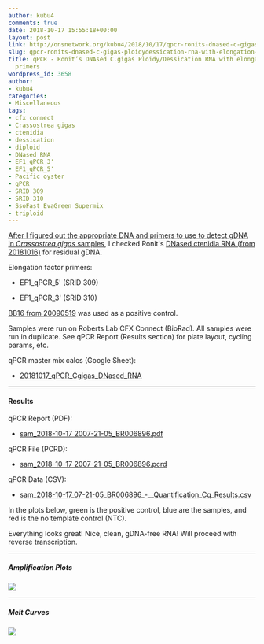```yaml
---
author: kubu4
comments: true
date: 2018-10-17 15:55:18+00:00
layout: post
link: http://onsnetwork.org/kubu4/2018/10/17/qpcr-ronits-dnased-c-gigas-ploidydessication-rna-with-elongation-factor-primers/
slug: qpcr-ronits-dnased-c-gigas-ploidydessication-rna-with-elongation-factor-primers
title: qPCR - Ronit’s DNAsed C.gigas Ploidy/Dessication RNA with elongation factor
  primers
wordpress_id: 3658
author:
- kubu4
categories:
- Miscellaneous
tags:
- cfx connect
- Crassostrea gigas
- ctenidia
- dessication
- diploid
- DNased RNA
- EF1_qPCR_3'
- EF1_qPCR_5'
- Pacific oyster
- qPCR
- SRID 309
- SRID 310
- SsoFast EvaGreen Supermix
- triploid
---
```


[After I figured out the appropriate DNA and primers to use to detect gDNA in _Crassostrea gigas_ samples](http://onsnetwork.org/kubu4/2018/10/16/qpcr-c-gigas-primer-and-gdna-tests-with-18s-and-ef1-primers/), I checked Ronit's [DNased ctenidia RNA (from 20181016)](http://onsnetwork.org/kubu4/2018/10/16/dnase-treatment-ronits-c-gigas-ploiyddessication-ctenidia-rna/) for residual gDNA.

Elongation factor primers:





  * EF1_qPCR_5' (SRID 309)


  * EF1_qPCR_3' (SRID 310)



[BB16 from 20090519](http://onsnetwork.org/kubu4/2009/05/15/gdna-isolation-macs-bb-and-dh-site-samples/) was used as a positive control.

Samples were run on Roberts Lab CFX Connect (BioRad). All samples were run in duplicate. See qPCR Report (Results section) for plate layout, cycling params, etc.

qPCR master mix calcs (Google Sheet):





  * [20181017_qPCR_Cgigas_DNased_RNA](https://docs.google.com/spreadsheets/d/1Q038zsxrqSUfMNTC88jXC6Fu--jfFZZvMaff-BRMUuY/edit?usp=sharing)





* * *





#### Results



qPCR Report (PDF):





  * [sam_2018-10-17 2007-21-05_BR006896.pdf](http://owl.fish.washington.edu/Athaliana/qPCR_data/qPCR_reports/sam_2018-10-17%2007-21-05_BR006896.pdf)



qPCR File (PCRD):



  * [sam_2018-10-17 2007-21-05_BR006896.pcrd](http://owl.fish.washington.edu/scaphapoda/qPCR_data/cfx_connect_data/sam_2018-10-17%2007-21-05_BR006896.pcrd)



qPCR Data (CSV):



  * [sam_2018-10-17_07-21-05_BR006896_-__Quantification_Cq_Results.csv](http://owl.fish.washington.edu/Athaliana/qPCR_data/sam_2018-10-17_07-21-05_BR006896_-__Quantification_Cq_Results.csv)



In the plots below, green is the positive control, blue are the samples, and red is the no template control (NTC).

Everything looks great! Nice, clean, gDNA-free RNA! Will proceed with reverse transcription.



* * *





##### Amplification Plots



![](http://owl.fish.washington.edu/Athaliana/qPCR_data/sam_2018-10-17%2007-21-05_amp_plots.png)



* * *





##### Melt Curves



![](http://owl.fish.washington.edu/Athaliana/qPCR_data/sam_2018-10-17%2007-21-05_melt_plots.png)
